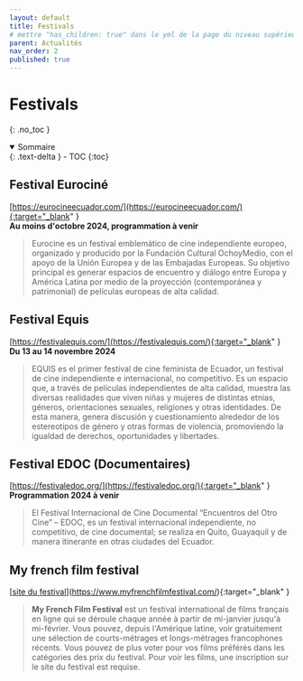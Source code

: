 ```yaml
---
layout: default
title: Festivals
# mettre "has_children: true" dans le yml de la page du niveau supérieur
parent: Actualités
nav_order: 2
published: true
---
```


# Festivals
{: .no_toc }

<details open markdown="block">
  <summary>
    Sommaire
  </summary>
  {: .text-delta }
- TOC
{:toc}
</details>

## Festival Eurociné
[https://eurocineecuador.com/](https://eurocineecuador.com/){:target="_blank" }   
**Au moins d'octobre 2024, programmation à venir**  

> Eurocine es un festival emblemático de cine independiente europeo, organizado y producido por la Fundación Cultural OchoyMedio, con el apoyo de la Unión Europea y de las Embajadas Europeas. Su objetivo principal es generar espacios de encuentro y diálogo entre Europa y América Latina por medio de la proyección (contemporánea y patrimonial) de películas europeas de alta calidad.

## Festival Equis
[https://festivalequis.com/](https://festivalequis.com/){:target="_blank" }   
**Du 13 au 14 novembre 2024**   

> EQUIS es el primer festival de cine feminista de Ecuador, un festival de cine independiente e internacional, no competitivo. Es un espacio que, a través de películas independientes de alta calidad, muestra las diversas realidades que viven niñas y mujeres de distintas etnias, géneros, orientaciones sexuales, religiones y otras identidades. De esta manera, genera discusión y cuestionamiento alrededor de los estereotipos de género y otras formas de violencia, promoviendo la igualdad de derechos, oportunidades y libertades.


## Festival EDOC (Documentaires)
[https://festivaledoc.org/](https://festivaledoc.org/){:target="_blank" }   
**Programmation 2024 à venir**    

>El Festival Internacional de Cine Documental “Encuentros del Otro Cine” – EDOC, es un festival internacional independiente, no competitivo, de cine documental; se realiza en Quito, Guayaquil y de manera itinerante en otras ciudades del Ecuador.

## My french film festival
[[site du festival](https://www.myfrenchfilmfestival.com/)](https://www.myfrenchfilmfestival.com/){:target="_blank" }   

> **My French Film Festival** est un festival international de films français en ligne qui se déroule chaque année à partir de mi-janvier jusqu'à mi-février. Vous pouvez, depuis l'Amérique latine, voir gratuitement une sélection de courts-métrages et longs-métrages francophones récents. Vous pouvez de plus voter pour vos films préférés dans les catégories des prix du festival. Pour voir les films, une inscription sur le site du festival est requise.
